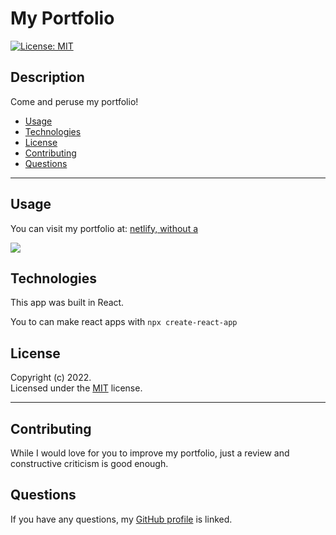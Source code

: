 # My Portfolio

[![License: MIT](https://img.shields.io/badge/License-MIT-yellow.svg)](https://opensource.org/licenses/MIT)

## Description

Come and peruse my portfolio!

- [Usage](#usage)
- [Technologies](#technologies)
- [License](#license)
- [Contributing](#contributing)
- [Questions](#questions)

---

## Usage

You can visit my portfolio at: [netlify, without a](https://62a1765950c732197e3887f2--jovial-torrone-9d2ddb.netlify.app/)

![](src%5Cassets%5CprojectImgs%5Cscreenshoot1.PNG)

## Technologies

This app was built in React.

You to can make react apps with `npx create-react-app`

## License

Copyright (c) 2022.  
Licensed under the [MIT](https://mit-license.org/) license.

---

## Contributing

While I would love for you to improve my portfolio, just a review and constructive criticism is good enough.

## Questions

If you have any questions, my <a href="https://github.com/SrGiovanni">GitHub profile</a> is linked.

